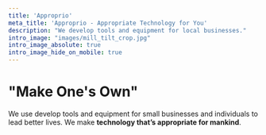 ```yaml
---
title: 'Approprio'
meta_title: 'Approprio - Appropriate Technology for You'
description: "We develop tools and equipment for local businesses."
intro_image: "images/mill_tilt_crop.jpg"
intro_image_absolute: true
intro_image_hide_on_mobile: true
---
```


# "Make One's Own"

We use develop tools and equipment for small businesses and individuals to lead better lives. We make **technology that’s appropriate for mankind**.